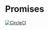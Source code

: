 # Promises

[![CircleCI](https://circleci.com/gh/VMoiseev/Promises/tree/master.svg?style=svg)](https://circleci.com/gh/VMoiseev/Promises/tree/master)
